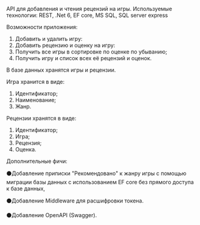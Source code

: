АРI для добавления и чтения рецензий на игры.
Используемые технологии: REST, .Net 6, EF core, MS SQL, SQL server express

Возможности приложения:

1) Добавить и удалить игру:
2) Добавить рецензию и оценку на игру:
3) Получить все игры в сортировке по оценке по убыванию;
4) Получить игру и список всех её рецензий и оценок.

В базе данных хранятся игры и рецензии.

Игра хранится в виде:
1. Идентификатор;
2. Наименование;
3. Жанр.

Рецензии хранятся в виде:
1. Идентификатор;
2. Игра;
3. Рецензия;
4. Оценка.

Дополнительные фичи:

⚫Добавление приписки "Рекомендовано" к жанру игры с помощью миграции базы данных с использованием EF core без прямого доступа к базе данных, 

⚫Добавление Middleware для расшифровки токена.

⚫Добавление OpenAPI (Swagger).
